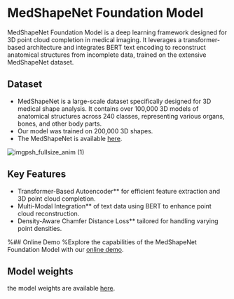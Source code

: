 # MedShapeNet Foundation Model

MedShapeNet Foundation Model is a deep learning framework designed for 3D point cloud completion in medical imaging. It leverages a transformer-based architecture and integrates BERT text encoding to reconstruct anatomical structures from incomplete data, trained on the extensive MedShapeNet dataset.

## Dataset

- MedShapeNet is a large-scale dataset specifically designed for 3D medical shape analysis. It contains over 100,000 3D models of anatomical structures across 240 classes, representing various organs, bones, and other body parts.
- Our model was trained on 200,000 3D shapes.
- The MedShapeNet is available [here](https://github.com/GLARKI/MedShapeNet2.0).

![imgpsh_fullsize_anim (1)](https://github.com/user-attachments/assets/d25d1eb5-7f78-4e55-bb4b-f6ab00a0957d)

## Key Features
- Transformer-Based Autoencoder** for efficient feature extraction and 3D point cloud completion.
- Multi-Modal Integration** of text data using BERT to enhance point cloud reconstruction.
- Density-Aware Chamfer Distance Loss** tailored for handling varying point densities.

%## Online Demo
%Explore the capabilities of the MedShapeNet Foundation Model with our [online demo](http://gpuserver.di.uminho.pt:36124/).

## Model weights
the model weights are available [here](https://uni-duisburg-essen.sciebo.de/s/j459KveLeZ98qBc/download).
